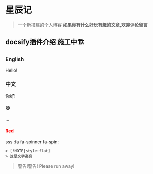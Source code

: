 # 星辰记<!-- {docsify-ignore} -->
> 一个新搭建的个人博客 
> **如果你有什么好玩有趣的文章,欢迎评论留言**





## docsify插件介绍 施工中🏗️ <!-- {docsify-ignore} -->

  
 ### **English**
    
Hello!
    
### **中文**
 你好!
    
 
    
    



<!-- tabs:start -->
#### **:smile:**

...

#### **<span style="color: red;">Red</span>**

sss
:fa fa-spinner fa-spin:
<!-- tabs:end -->


```
> [!NOTE|style:flat]
> 这是文字高亮
```


> 
> 警告!警告! Please run away!






  
  


